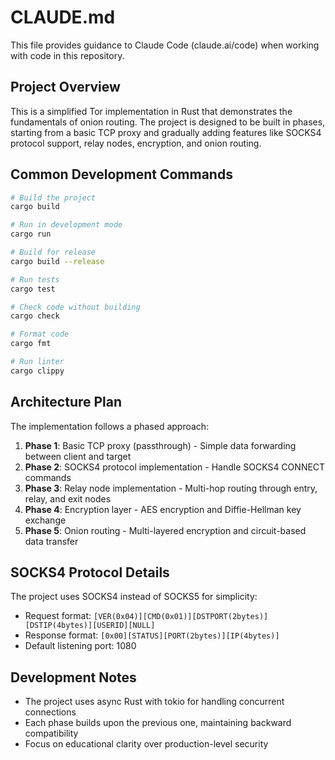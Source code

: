 # CLAUDE.md

This file provides guidance to Claude Code (claude.ai/code) when working with code in this repository.

## Project Overview

This is a simplified Tor implementation in Rust that demonstrates the fundamentals of onion routing. The project is designed to be built in phases, starting from a basic TCP proxy and gradually adding features like SOCKS4 protocol support, relay nodes, encryption, and onion routing.

## Common Development Commands

```bash
# Build the project
cargo build

# Run in development mode
cargo run

# Build for release
cargo build --release

# Run tests
cargo test

# Check code without building
cargo check

# Format code
cargo fmt

# Run linter
cargo clippy
```

## Architecture Plan

The implementation follows a phased approach:

1. **Phase 1**: Basic TCP proxy (passthrough) - Simple data forwarding between client and target
2. **Phase 2**: SOCKS4 protocol implementation - Handle SOCKS4 CONNECT commands
3. **Phase 3**: Relay node implementation - Multi-hop routing through entry, relay, and exit nodes
4. **Phase 4**: Encryption layer - AES encryption and Diffie-Hellman key exchange
5. **Phase 5**: Onion routing - Multi-layered encryption and circuit-based data transfer

## SOCKS4 Protocol Details

The project uses SOCKS4 instead of SOCKS5 for simplicity:
- Request format: `[VER(0x04)][CMD(0x01)][DSTPORT(2bytes)][DSTIP(4bytes)][USERID][NULL]`
- Response format: `[0x00][STATUS][PORT(2bytes)][IP(4bytes)]`
- Default listening port: 1080

## Development Notes

- The project uses async Rust with tokio for handling concurrent connections
- Each phase builds upon the previous one, maintaining backward compatibility
- Focus on educational clarity over production-level security
